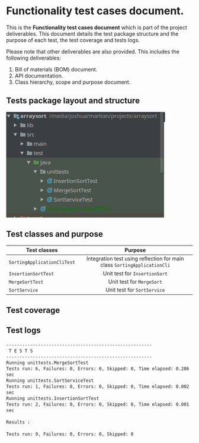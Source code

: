 Functionality test cases document.
============================================

This is the __Functionality test cases document__ which is part of the project deliverables. This document
 details the test package structure and the purpose of each test, the test coverage and tests logs.

 Please note that other deliverables are also provided. This includes the following deliverables:

1. Bill of materials (BOM) document.
1. API documentation.
1. Class hierarchy, scope and purpose document.


## Tests package layout and structure

![Alt text][functional_tests]

## Test classes and purpose

| Test classes        | Purpose           |
| ------------- |:-------------:|
|`SortingApplicationCliTest`|Integration test using reflection for main class `SortingApplicationCli`
|`InsertionSortTest`|Unit test for `InsertionSort`
|`MergeSortTest`| Unit test for `MergeSort`
|`SortService`|Unit test for `SortService`


## Test coverage




## Test logs
```
-------------------------------------------------------
 T E S T S
-------------------------------------------------------
Running unittests.MergeSortTest
Tests run: 6, Failures: 0, Errors: 0, Skipped: 0, Time elapsed: 0.286 sec
Running unittests.SortServiceTest
Tests run: 1, Failures: 0, Errors: 0, Skipped: 0, Time elapsed: 0.002 sec
Running unittests.InsertionSortTest
Tests run: 2, Failures: 0, Errors: 0, Skipped: 0, Time elapsed: 0.001 sec

Results :

Tests run: 9, Failures: 0, Errors: 0, Skipped: 0
```



[functional_tests]: functional_tests.png "Logo Title Text 2"